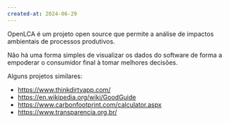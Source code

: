 ```yaml
---
created-at: 2024-06-29
---
```


OpenLCA é um projeto open source que permite a análise de impactos ambientais de processos produtivos.

Não há uma forma simples de visualizar os dados do software de forma a empoderar o consumidor final à tomar melhores decisões.

Alguns projetos similares:

 - https://www.thinkdirtyapp.com/
 - https://en.wikipedia.org/wiki/GoodGuide
 - https://www.carbonfootprint.com/calculator.aspx
 - https://www.transparencia.org.br/

